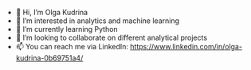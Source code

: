 - 👋 Hi, I’m Olga Kudrina
- 👀 I’m interested in analytics and machine learning
- 🌱 I’m currently learning Python
- 💞️ I’m looking to collaborate on different analytical projects
- 📫 You can reach me via LinkedIn: https://www.linkedin.com/in/olga-kudrina-0b69751a4/

<!---
olkudrina/olkudrina is a ✨ special ✨ repository because its `README.md` (this file) appears on your GitHub profile.
You can click the Preview link to take a look at your changes.
--->
